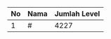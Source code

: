 | No | Nama            | Jumlah Level |
|----|-----------------|--------------|
| 1  | #    |    4227        |

